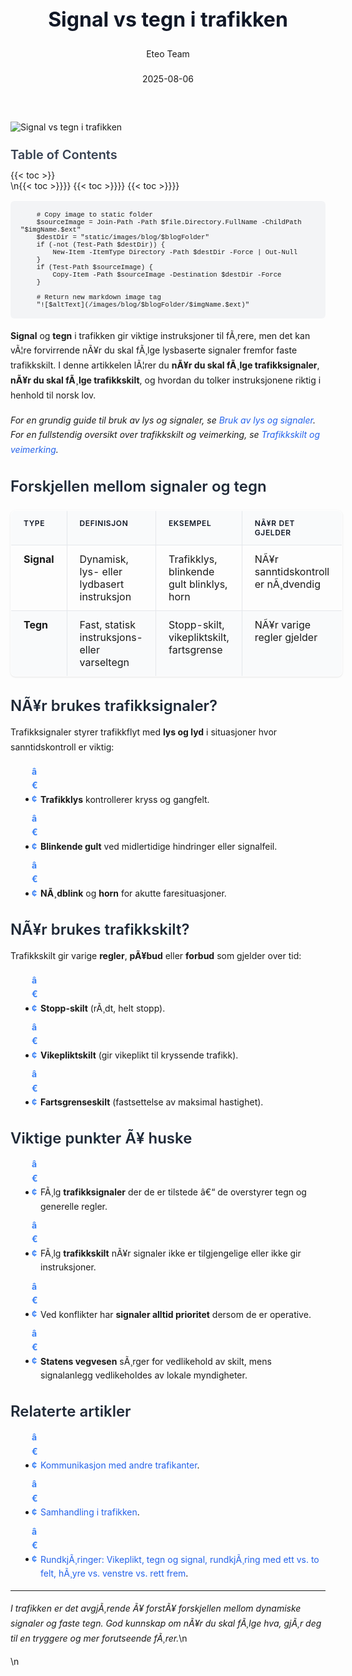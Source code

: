 ﻿---
title: "Signal vs tegn i trafikken"
date: 2025-08-06
draft: false
author: "Eteo Team"
description: "Lær forskjellen mellom trafikksignaler og trafikkskilt i trafikken: når du skal følge signaler, når du skal følge skilting, basert på norske trafikklove og god praksis."
categories: ["Driving Theory"]
tags: ["driving", "theory", "safety"]
featured_image: "/images/blog/signal-vs-tegn-i-trafikken/signal-vs-tegn-i-trafikken-image.svg"
---

<style>
/* Base text styling */
.article-content {
  font-family: 'Inter', -apple-system, BlinkMacSystemFont, 'Segoe UI', Roboto, Oxygen, Ubuntu, Cantarell, 'Open Sans', 'Helvetica Neue', sans-serif;
  line-height: 1.6;
  color: #1f2937;
  font-size: 16px;
}

/* Headers */
h1 {
  font-size: 2rem;
  font-weight: 700;
  margin: 2rem 0 1.5rem;
  color: #111827;
}

h2 {
  font-size: 1.5rem;
  font-weight: 600;
  margin: 2rem 0 1rem;
  color: #1f2937;
}

h3 {
  font-size: 1.25rem;
  font-weight: 600;
  margin: 1.5rem 0 0.75rem;
  color: #374151;
}

/* Paragraphs */
p {
  margin: 1rem 0;
  line-height: 1.7;
}

/* Lists */
ul, ol {
  margin: 1rem 0 1rem 1.5rem;
  padding-left: 1rem;
}

li {
  margin-bottom: 0.5rem;
  line-height: 1.6;
  position: relative;
  padding-left: 0.5rem;
}

ul > li::before {
  content: 'â€¢';
  color: #3b82f6;
  font-weight: bold;
  display: inline-block;
  width: 1em;
  margin-left: -1em;
}

/* Links */
a {
  color: #2563eb;
  text-decoration: none;
  transition: color 0.2s ease;
}

a:hover {
  color: #1d4ed8;
  text-decoration: underline;
}

/* Code blocks */
pre, code {
  font-family: 'SFMono-Regular', Consolas, 'Liberation Mono', Menlo, monospace;
  background-color: #f3f4f6;
  border-radius: 0.375rem;
  font-size: 0.875em;
}

pre {
  padding: 1rem;
  overflow-x: auto;
  margin: 1rem 0;
}

code {
  padding: 0.2em 0.4em;
}

/* Blockquotes */
blockquote {
  border-left: 4px solid #e5e7eb;
  margin: 1.5rem 0;
  padding: 0.75rem 1rem 0.75rem 1.5rem;
  background-color: #f9fafb;
  color: #4b5563;
  font-style: italic;
}

/* Tables */
table {
  margin: 1.5rem auto !important;
  border-collapse: collapse !important;
  width: 100% !important;
  max-width: 100%;
  box-shadow: 0 1px 3px rgba(0,0,0,0.1) !important;
  border-radius: 0.5rem !important;
  overflow: hidden !important;
  border: 1px solid #e5e7eb !important;
  display: table !important;
}

th, td {
  padding: 0.75rem 1.25rem !important;
  text-align: left !important;
  border: 1px solid #e5e7eb !important;
  vertical-align: top;
}

th {
  background-color: #f9fafb !important;
  font-weight: 600 !important;
  color: #111827 !important;
  text-transform: uppercase !important;
  font-size: 0.75rem !important;
  letter-spacing: 0.05em !important;
}

tr:nth-child(even) {
  background-color: #f9fafb !important;
}

tr:hover {
  background-color: #f3f4f6 !important;
}

/* Responsive adjustments */
@media (max-width: 768px) {
  .article-content {
    font-size: 15px;
  }
  
  h1 { font-size: 1.75rem; }
  h2 { font-size: 1.375rem; }
  h3 { font-size: 1.125rem; }
  
  table {
    display: block !important;
    overflow-x: auto !important;
    -webkit-overflow-scrolling: touch;
  }
}
</style>


<div class="blog-content">
  <div class="featured-image">
    <img src="/images/blog/signal-vs-tegn-i-trafikken/signal-vs-tegn-i-trafikken-image.svg" alt="Signal vs tegn i trafikken" class="img-fluid rounded">
  </div>

  <div class="toc-container mt-4 mb-4">
    <h3>Table of Contents</h3>
    {{< toc >}}
  </div>

  <div class="blog-body">\n{{< toc >}}}}
{{< toc >}}}}
{{< toc >}}}}

        
        
        # Copy image to static folder
        $sourceImage = Join-Path -Path $file.Directory.FullName -ChildPath "$imgName.$ext"
        $destDir = "static/images/blog/$blogFolder"
        if (-not (Test-Path $destDir)) {
            New-Item -ItemType Directory -Path $destDir -Force | Out-Null
        }
        if (Test-Path $sourceImage) {
            Copy-Item -Path $sourceImage -Destination $destDir -Force
        }
        
        # Return new markdown image tag
        "![$altText](/images/blog/$blogFolder/$imgName.$ext)"
    

**Signal** og **tegn** i trafikken gir viktige instruksjoner til fÃ¸rere, men det kan vÃ¦re forvirrende nÃ¥r du skal fÃ¸lge lysbaserte signaler fremfor faste trafikkskilt. I denne artikkelen lÃ¦rer du **nÃ¥r du skal fÃ¸lge trafikksignaler**, **nÃ¥r du skal fÃ¸lge trafikkskilt**, og hvordan du tolker instruksjonene riktig i henhold til norsk lov.

*For en grundig guide til bruk av lys og signaler, se [Bruk av lys og signaler](/blogs/teori/bruk-av-lys-og-signaler "Bruk av lys og signaler - Komplett guide til lysbruk og signalisering").*
*For en fullstendig oversikt over trafikkskilt og veimerking, se [Trafikkskilt og veimerking](/blogs/teori/trafikkskilt-og-veimerking "Trafikkskilt og veimerking - Detaljert gjennomgang av skilt og merking").*

## Forskjellen mellom signaler og tegn

| Type       | Definisjon                                 | Eksempel                                 | NÃ¥r det gjelder                      |
|------------|--------------------------------------------|------------------------------------------|--------------------------------------|
| **Signal** | Dynamisk, lys- eller lydbasert instruksjon | Trafikklys, blinkende gult blinklys, horn | NÃ¥r sanntidskontroll er nÃ¸dvendig    |
| **Tegn**   | Fast, statisk instruksjons- eller varseltegn | Stopp-skilt, vikepliktskilt, fartsgrense  | NÃ¥r varige regler gjelder           |

## NÃ¥r brukes trafikksignaler?

Trafikksignaler styrer trafikkflyt med **lys og lyd** i situasjoner hvor sanntidskontroll er viktig:

* **Trafikklys** kontrollerer kryss og gangfelt.
* **Blinkende gult** ved midlertidige hindringer eller signalfeil.
* **NÃ¸dblink** og **horn** for akutte faresituasjoner.

## NÃ¥r brukes trafikkskilt?

Trafikkskilt gir varige **regler**, **pÃ¥bud** eller **forbud** som gjelder over tid:

* **Stopp-skilt** (rÃ¸dt, helt stopp).
* **Vikepliktskilt** (gir vikeplikt til kryssende trafikk).
* **Fartsgrenseskilt** (fastsettelse av maksimal hastighet).

## Viktige punkter Ã¥ huske

* FÃ¸lg **trafikksignaler** der de er tilstede â€“ de overstyrer tegn og generelle regler.
* FÃ¸lg **trafikkskilt** nÃ¥r signaler ikke er tilgjengelige eller ikke gir instruksjoner.
* Ved konflikter har **signaler alltid prioritet** dersom de er operative.
* **Statens vegvesen** sÃ¸rger for vedlikehold av skilt, mens signalanlegg vedlikeholdes av lokale myndigheter.

## Relaterte artikler

* [Kommunikasjon med andre trafikanter](/blogs/teori/kommunikasjon-med-andre-trafikanter "Kommunikasjon med andre trafikanter - Signaler, tegn, fart og plassering").  
* [Samhandling i trafikken](/blogs/teori/samhandling-i-trafikken "Samhandling i trafikken - Tegn, signal, fart og plassering").  
* [RundkjÃ¸ringer: Vikeplikt, tegn og signal, rundkjÃ¸ring med ett vs. to felt, hÃ¸yre vs. venstre vs. rett frem](/blogs/teori/vikeplikt-og-rundkjoringer "RundkjÃ¸ringer: Vikeplikt, tegn og signal, rundkjÃ¸ring med ett vs. to felt, hÃ¸yre vs. venstre vs. rett frem").

---

*I trafikken er det avgjÃ¸rende Ã¥ forstÃ¥ forskjellen mellom dynamiske signaler og faste tegn. God kunnskap om nÃ¥r du skal fÃ¸lge hva, gjÃ¸r deg til en tryggere og mer forutseende fÃ¸rer.*\n  </div>\n</div>